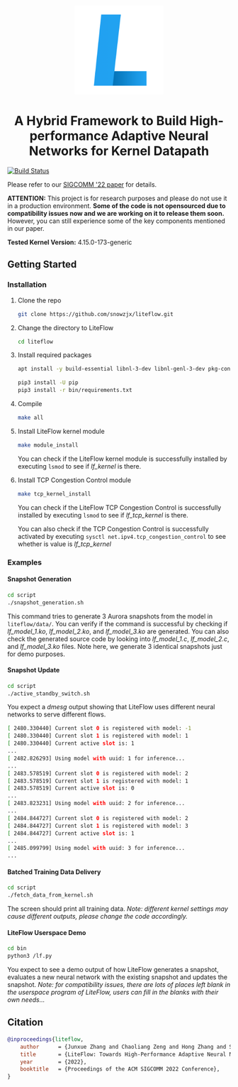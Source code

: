 <div align="center">
<picture>
  <img alt="LiteFlow Logo" src="https://raw.githubusercontent.com/snowzjx/liteflow/master/doc/liteflow-logo.png" alt="logo" width="200">
</picture>
<h1>A Hybrid Framework to Build High-performance Adaptive Neural Networks for Kernel Datapath</h1>
</div>

[![Build Status](https://travis-ci.org/snowzjx/liteflow.svg?branch=master)](https://travis-ci.org/liteflow/liteflow)

Please refer to our [SIGCOMM '22 paper](https://dl.acm.org/doi/10.1145/3544216.3544229) for details.

**ATTENTION:** This project is for research purposes and please do not use it in a production environment. **Some of the code is not opensourced due to compatibility issues now and we are working on it to release them soon.** However, you can still experience some of the key components mentioned in our paper.

**Tested Kernel Version:** 4.15.0-173-generic

## Getting Started

### Installation

1. Clone the repo

    ```sh
    git clone https://github.com/snowzjx/liteflow.git
    ```

1. Change the directory to LiteFlow

    ```sh
    cd liteflow
    ```

1. Install required packages

    ```sh
    apt install -y build-essential libnl-3-dev libnl-genl-3-dev pkg-config linux-headers-generic python3 python3-pip 
    ```

    ```sh
    pip3 install -U pip
    pip3 install -r bin/requirements.txt
    ```

1. Compile

    ```sh
    make all
    ```

1. Install LiteFlow kernel module

    ```sh
    make module_install
    ```

    You can check if the LiteFlow kernel module is successfully installed by executing ```lsmod``` to see if *lf_kernel* is there.

1. Install TCP Congestion Control module

    ```sh
    make tcp_kernel_install
    ```

    You can check if the LiteFlow TCP Congestion Control is successfully installed by executing ```lsmod``` to see if *lf_tcp_kernel* is there.

    You can also check if the TCP Congestion Control is successfully activated by executing ```sysctl net.ipv4.tcp_congestion_control``` to see whether is value is *lf_tcp_kernel*

### Examples

#### Snapshot Generation

```sh
cd script
./snapshot_generation.sh
```

This command tries to generate 3 Aurora snapshots from the model in ```liteflow/data/```. You can verify if the command is successful by checking if *lf_model_1.ko*, *lf_model_2.ko*, and *lf_model_3.ko* are generated. You can also check the generated source code by looking into *lf_model_1.c*, *lf_model_2.c*, and *lf_model_3.ko* files. Note here, we generate 3 identical snapshots just for demo purposes.

#### Snapshot Update

```sh
cd script
./active_standby_switch.sh
```

You expect a *dmesg* output showing that LiteFlow uses different neural networks to serve different flows.

```sh
[ 2480.330440] Current slot 0 is registered with model: -1
[ 2480.330440] Current slot 1 is registered with model: 1
[ 2480.330440] Current active slot is: 1
...
[ 2482.826293] Using model with uuid: 1 for inference...
...
[ 2483.578519] Current slot 0 is registered with model: 2
[ 2483.578519] Current slot 1 is registered with model: 1
[ 2483.578519] Current active slot is: 0
...
[ 2483.823231] Using model with uuid: 2 for inference...
...
[ 2484.844727] Current slot 0 is registered with model: 2
[ 2484.844727] Current slot 1 is registered with model: 3
[ 2484.844727] Current active slot is: 1
...
[ 2485.099799] Using model with uuid: 3 for inference...
...
```

#### Batched Training Data Delivery

```sh
cd script
./fetch_data_from_kernel.sh
```

The screen should print all training data. *Note: different kernel settings may cause different outputs, please change the code accordingly.*

#### LiteFlow Userspace Demo

```sh
cd bin
python3 /lf.py
```

You expect to see a demo output of how LiteFlow generates a snapshot, evaluates a new neural network with the existing snapshot and updates the snapshot. *Note: for compatibility issues, there are lots of places left blank in the userspace program of LiteFlow, users can fill in the blanks with their own needs...*

## Citation

```bibtex
@inproceedings{liteflow, 
    author      = {Junxue Zhang and Chaoliang Zeng and Hong Zhang and Shuihai Hu and Kai Chen}, 
    title       = {LiteFlow: Towards High-Performance Adaptive Neural Networks for Kernel Datapath}, 
    year        = {2022}, 
    booktitle   = {Proceedings of the ACM SIGCOMM 2022 Conference}, 
}
```
